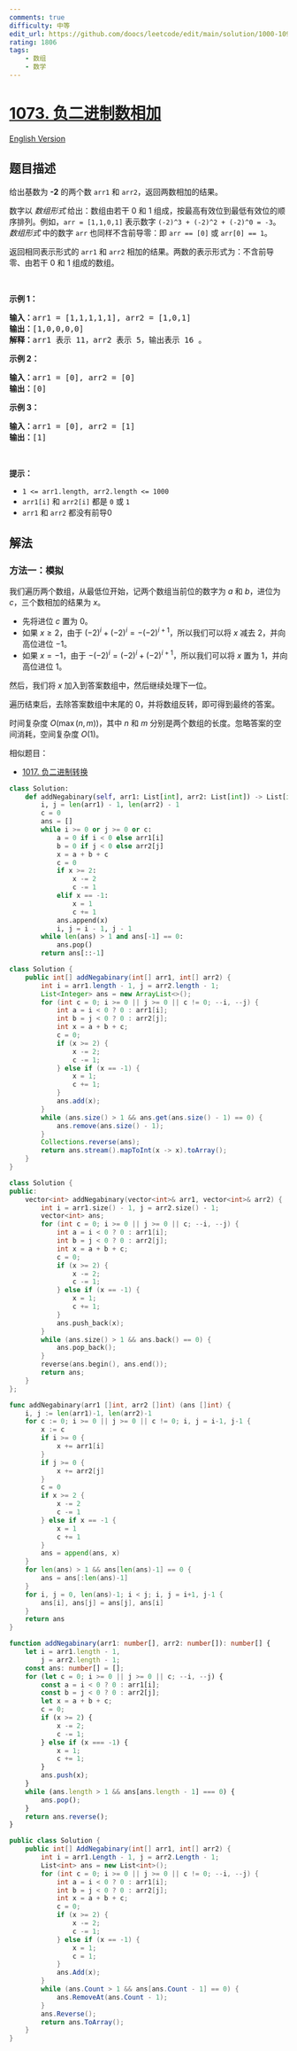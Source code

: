 ```yaml
---
comments: true
difficulty: 中等
edit_url: https://github.com/doocs/leetcode/edit/main/solution/1000-1099/1073.Adding%20Two%20Negabinary%20Numbers/README.md
rating: 1806
tags:
    - 数组
    - 数学
---
```


# [1073. 负二进制数相加](https://leetcode.cn/problems/adding-two-negabinary-numbers)

[English Version](/solution/1000-1099/1073.Adding%20Two%20Negabinary%20Numbers/README_EN.md)

## 题目描述

<!-- 这里写题目描述 -->

<p>给出基数为 <strong>-2</strong>&nbsp;的两个数&nbsp;<code>arr1</code> 和&nbsp;<code>arr2</code>，返回两数相加的结果。</p>

<p>数字以&nbsp;<em>数组形式</em><strong>&nbsp;</strong>给出：数组由若干 0 和 1 组成，按最高有效位到最低有效位的顺序排列。例如，<code>arr&nbsp;= [1,1,0,1]</code>&nbsp;表示数字&nbsp;<code>(-2)^3&nbsp;+ (-2)^2 + (-2)^0 = -3</code>。<em>数组形式</em>&nbsp;中的数字 <code>arr</code> 也同样不含前导零：即&nbsp;<code>arr == [0]</code>&nbsp;或&nbsp;<code>arr[0] == 1</code>。</p>

<p>返回相同表示形式的 <code>arr1</code> 和 <code>arr2</code> 相加的结果。两数的表示形式为：不含前导零、由若干 0 和 1 组成的数组。</p>

<p>&nbsp;</p>

<p><strong>示例 1：</strong></p>

<pre>
<strong>输入：</strong>arr1 = [1,1,1,1,1], arr2 = [1,0,1]
<strong>输出：</strong>[1,0,0,0,0]
<strong>解释：</strong>arr1 表示 11，arr2 表示 5，输出表示 16 。
</pre>

<p><meta charset="UTF-8" /></p>

<p><strong>示例 2：</strong></p>

<pre>
<strong>输入：</strong>arr1 = [0], arr2 = [0]
<strong>输出：</strong>[0]
</pre>

<p><strong>示例 3：</strong></p>

<pre>
<strong>输入：</strong>arr1 = [0], arr2 = [1]
<strong>输出：</strong>[1]
</pre>

<p>&nbsp;</p>

<p><strong>提示：</strong></p>
<meta charset="UTF-8" />

<ul>
	<li><code>1 &lt;= arr1.length,&nbsp;arr2.length &lt;= 1000</code></li>
	<li><code>arr1[i]</code>&nbsp;和&nbsp;<code>arr2[i]</code>&nbsp;都是&nbsp;<code>0</code>&nbsp;或&nbsp;<code>1</code></li>
	<li><code>arr1</code>&nbsp;和&nbsp;<code>arr2</code>&nbsp;都没有前导0</li>
</ul>

## 解法

### 方法一：模拟

我们遍历两个数组，从最低位开始，记两个数组当前位的数字为 $a$ 和 $b$，进位为 $c$，三个数相加的结果为 $x$。

-   先将进位 $c$ 置为 $0$。
-   如果 $x \geq 2$，由于 $(-2)^{i} + (-2)^{i} = -(-2)^{i+1}$，所以我们可以将 $x$ 减去 $2$，并向高位进位 $-1$。
-   如果 $x = -1$，由于 $-(-2)^{i} = (-2)^{i} + (-2)^{i+1}$，所以我们可以将 $x$ 置为 $1$，并向高位进位 $1$。

然后，我们将 $x$ 加入到答案数组中，然后继续处理下一位。

遍历结束后，去除答案数组中末尾的 $0$，并将数组反转，即可得到最终的答案。

时间复杂度 $O(\max(n, m))$，其中 $n$ 和 $m$ 分别是两个数组的长度。忽略答案的空间消耗，空间复杂度 $O(1)$。

相似题目：

-   [1017. 负二进制转换](https://github.com/doocs/leetcode/blob/main/solution/1000-1099/1017.Convert%20to%20Base%20-2/README.md)

<!-- tabs:start -->

```python
class Solution:
    def addNegabinary(self, arr1: List[int], arr2: List[int]) -> List[int]:
        i, j = len(arr1) - 1, len(arr2) - 1
        c = 0
        ans = []
        while i >= 0 or j >= 0 or c:
            a = 0 if i < 0 else arr1[i]
            b = 0 if j < 0 else arr2[j]
            x = a + b + c
            c = 0
            if x >= 2:
                x -= 2
                c -= 1
            elif x == -1:
                x = 1
                c += 1
            ans.append(x)
            i, j = i - 1, j - 1
        while len(ans) > 1 and ans[-1] == 0:
            ans.pop()
        return ans[::-1]
```

```java
class Solution {
    public int[] addNegabinary(int[] arr1, int[] arr2) {
        int i = arr1.length - 1, j = arr2.length - 1;
        List<Integer> ans = new ArrayList<>();
        for (int c = 0; i >= 0 || j >= 0 || c != 0; --i, --j) {
            int a = i < 0 ? 0 : arr1[i];
            int b = j < 0 ? 0 : arr2[j];
            int x = a + b + c;
            c = 0;
            if (x >= 2) {
                x -= 2;
                c -= 1;
            } else if (x == -1) {
                x = 1;
                c += 1;
            }
            ans.add(x);
        }
        while (ans.size() > 1 && ans.get(ans.size() - 1) == 0) {
            ans.remove(ans.size() - 1);
        }
        Collections.reverse(ans);
        return ans.stream().mapToInt(x -> x).toArray();
    }
}
```

```cpp
class Solution {
public:
    vector<int> addNegabinary(vector<int>& arr1, vector<int>& arr2) {
        int i = arr1.size() - 1, j = arr2.size() - 1;
        vector<int> ans;
        for (int c = 0; i >= 0 || j >= 0 || c; --i, --j) {
            int a = i < 0 ? 0 : arr1[i];
            int b = j < 0 ? 0 : arr2[j];
            int x = a + b + c;
            c = 0;
            if (x >= 2) {
                x -= 2;
                c -= 1;
            } else if (x == -1) {
                x = 1;
                c += 1;
            }
            ans.push_back(x);
        }
        while (ans.size() > 1 && ans.back() == 0) {
            ans.pop_back();
        }
        reverse(ans.begin(), ans.end());
        return ans;
    }
};
```

```go
func addNegabinary(arr1 []int, arr2 []int) (ans []int) {
	i, j := len(arr1)-1, len(arr2)-1
	for c := 0; i >= 0 || j >= 0 || c != 0; i, j = i-1, j-1 {
		x := c
		if i >= 0 {
			x += arr1[i]
		}
		if j >= 0 {
			x += arr2[j]
		}
		c = 0
		if x >= 2 {
			x -= 2
			c -= 1
		} else if x == -1 {
			x = 1
			c += 1
		}
		ans = append(ans, x)
	}
	for len(ans) > 1 && ans[len(ans)-1] == 0 {
		ans = ans[:len(ans)-1]
	}
	for i, j = 0, len(ans)-1; i < j; i, j = i+1, j-1 {
		ans[i], ans[j] = ans[j], ans[i]
	}
	return ans
}
```

```ts
function addNegabinary(arr1: number[], arr2: number[]): number[] {
    let i = arr1.length - 1,
        j = arr2.length - 1;
    const ans: number[] = [];
    for (let c = 0; i >= 0 || j >= 0 || c; --i, --j) {
        const a = i < 0 ? 0 : arr1[i];
        const b = j < 0 ? 0 : arr2[j];
        let x = a + b + c;
        c = 0;
        if (x >= 2) {
            x -= 2;
            c -= 1;
        } else if (x === -1) {
            x = 1;
            c += 1;
        }
        ans.push(x);
    }
    while (ans.length > 1 && ans[ans.length - 1] === 0) {
        ans.pop();
    }
    return ans.reverse();
}
```

```cs
public class Solution {
    public int[] AddNegabinary(int[] arr1, int[] arr2) {
        int i = arr1.Length - 1, j = arr2.Length - 1;
        List<int> ans = new List<int>();
        for (int c = 0; i >= 0 || j >= 0 || c != 0; --i, --j) {
            int a = i < 0 ? 0 : arr1[i];
            int b = j < 0 ? 0 : arr2[j];
            int x = a + b + c;
            c = 0;
            if (x >= 2) {
                x -= 2;
                c -= 1;
            } else if (x == -1) {
                x = 1;
                c = 1;
            }
            ans.Add(x);
        }
        while (ans.Count > 1 && ans[ans.Count - 1] == 0) {
            ans.RemoveAt(ans.Count - 1);
        }
        ans.Reverse();
        return ans.ToArray();
    }
}
```

<!-- tabs:end -->

<!-- end -->
